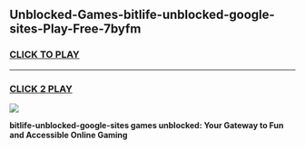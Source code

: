 
## Unblocked-Games-bitlife-unblocked-google-sites-Play-Free-7byfm
<h3>
<a href="https://premium76.site?title=bitlife-unblocked-google-sites&ref=18A1">CLICK TO PLAY</a></h3>
<hr>

<h3>
<a href="https://premium76.site?title=bitlife-unblocked-google-sites&ref=18A1">CLICK 2 PLAY</a>
  
</h3>

<a href="https://premium76.site?title=bitlife-unblocked-google-sites&ref=18A1"><img src="https://clearcache.store/games.png"></a>


**bitlife-unblocked-google-sites games unblocked: Your Gateway to Fun and Accessible Online Gaming**
